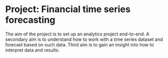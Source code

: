 # Project: Financial time series forecasting
The aim of the project is to set up an analytics project end-to-end. 
A secondary aim is to understand how to work with a time series dataset and forecast based on such data. 
Third aim is to gain an insight into how to interpret data and results.
